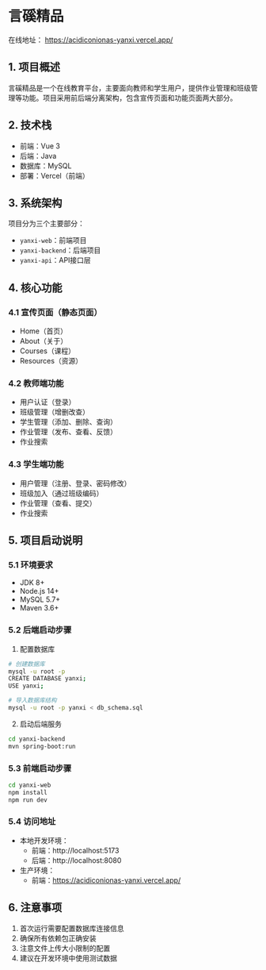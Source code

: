 # 言磎精品

在线地址： https://acidiconionas-yanxi.vercel.app/

## 1. 项目概述
言磎精品是一个在线教育平台，主要面向教师和学生用户，提供作业管理和班级管理等功能。项目采用前后端分离架构，包含宣传页面和功能页面两大部分。

## 2. 技术栈
- 前端：Vue 3
- 后端：Java
- 数据库：MySQL
- 部署：Vercel（前端）

## 3. 系统架构
项目分为三个主要部分：
- `yanxi-web`：前端项目
- `yanxi-backend`：后端项目
- `yanxi-api`：API接口层

## 4. 核心功能

### 4.1 宣传页面（静态页面）
- Home（首页）
- About（关于）
- Courses（课程）
- Resources（资源）

### 4.2 教师端功能
- 用户认证（登录）
- 班级管理（增删改查）
- 学生管理（添加、删除、查询）
- 作业管理（发布、查看、反馈）
- 作业搜索

### 4.3 学生端功能
- 用户管理（注册、登录、密码修改）
- 班级加入（通过班级编码）
- 作业管理（查看、提交）
- 作业搜索

## 5. 项目启动说明

### 5.1 环境要求
- JDK 8+
- Node.js 14+
- MySQL 5.7+
- Maven 3.6+

### 5.2 后端启动步骤
1. 配置数据库
```bash
# 创建数据库
mysql -u root -p
CREATE DATABASE yanxi;
USE yanxi;

# 导入数据库结构
mysql -u root -p yanxi < db_schema.sql
```

2. 启动后端服务
```bash
cd yanxi-backend
mvn spring-boot:run
```

### 5.3 前端启动步骤
```bash
cd yanxi-web
npm install
npm run dev
```

### 5.4 访问地址
- 本地开发环境：
  - 前端：http://localhost:5173
  - 后端：http://localhost:8080
- 生产环境：
  - 前端：https://acidiconionas-yanxi.vercel.app/

## 6. 注意事项
1. 首次运行需要配置数据库连接信息
2. 确保所有依赖包正确安装
3. 注意文件上传大小限制的配置
4. 建议在开发环境中使用测试数据